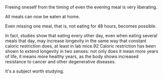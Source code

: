 Freeing oneself from the timing of even the evening meal is very liberating. 

All meals can now be eaten at home. 

Even missing one meal, that is, not eating for 48 hours, becomes possible. 

In fact, studies show that eating every other day, even  when  eating  several  meals  that  day,  may  increase  longevity  in  the  same way  that  constant  caloric  restriction  does,  at  least  in  lab  mice.92  Caloric restriction  has  been  shown  to  extend  longevity in  two  senses:  not  only  does  it mean  more  years  of  life,  it  means  more  healthy  years,  as  the  body  shows increased  resistance  to  cancer  and  other  degenerative  diseases. 

It's  a  subject worth studying.